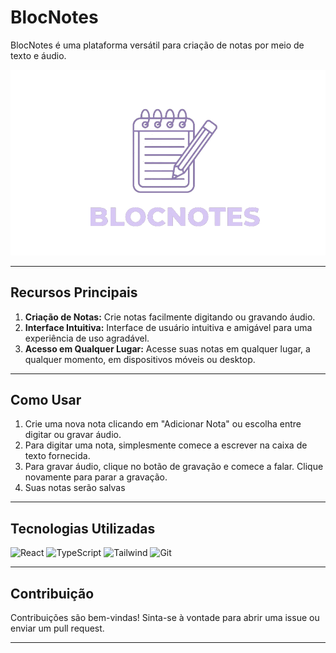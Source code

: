# BlocNotes

BlocNotes é uma plataforma versátil para criação de notas por meio de texto e áudio.

![BlocNotes Logo](https://raw.githubusercontent.com/MichaelFonsec/BLOCNOTES/main/ReactNotes/public/BlocNotes.png)

---

## Recursos Principais

1. **Criação de Notas:** Crie notas facilmente digitando ou gravando áudio.
2. **Interface Intuitiva:** Interface de usuário intuitiva e amigável para uma experiência de uso agradável.
3. **Acesso em Qualquer Lugar:** Acesse suas notas em qualquer lugar, a qualquer momento, em dispositivos móveis ou desktop.

---

## Como Usar

1. Crie uma nova nota clicando em "Adicionar Nota" ou escolha entre digitar ou gravar áudio.
3. Para digitar uma nota, simplesmente comece a escrever na caixa de texto fornecida.
4. Para gravar áudio, clique no botão de gravação e comece a falar. Clique novamente para parar a gravação.
5. Suas notas serão salvas

---

## Tecnologias Utilizadas

 ![React](https://img.shields.io/badge/React-20232A?style=for-the-badge&logo=react&logoColor=61DAFB)
 ![TypeScript](https://img.shields.io/badge/TypeScript-007ACC?style=for-the-badge&logo=typescript&logoColor=white)
 ![Tailwind](https://img.shields.io/badge/tailwindcss-%2338B2AC.svg?style=for-the-badge&logo=tailwind-css&logoColor=white)
 ![Git](https://img.shields.io/badge/GIT-E44C30?style=for-the-badge&logo=git&logoColor=white)

---

## Contribuição

Contribuições são bem-vindas! Sinta-se à vontade para abrir uma issue ou enviar um pull request.

---
